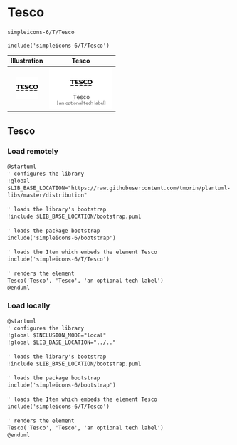 # Tesco


```text
simpleicons-6/T/Tesco
```

```text
include('simpleicons-6/T/Tesco')
```



| Illustration | Tesco |
| :---: | :---: |
| ![illustration for Illustration](../../simpleicons-6/T/Tesco.png) | ![illustration for Tesco](../../simpleicons-6/T/Tesco.Local.png) |




## Tesco

### Load remotely
```plantuml
@startuml
' configures the library
!global $LIB_BASE_LOCATION="https://raw.githubusercontent.com/tmorin/plantuml-libs/master/distribution"

' loads the library's bootstrap
!include $LIB_BASE_LOCATION/bootstrap.puml

' loads the package bootstrap
include('simpleicons-6/bootstrap')

' loads the Item which embeds the element Tesco
include('simpleicons-6/T/Tesco')

' renders the element
Tesco('Tesco', 'Tesco', 'an optional tech label')
@enduml
```

### Load locally
```plantuml
@startuml
' configures the library
!global $INCLUSION_MODE="local"
!global $LIB_BASE_LOCATION="../.."

' loads the library's bootstrap
!include $LIB_BASE_LOCATION/bootstrap.puml

' loads the package bootstrap
include('simpleicons-6/bootstrap')

' loads the Item which embeds the element Tesco
include('simpleicons-6/T/Tesco')

' renders the element
Tesco('Tesco', 'Tesco', 'an optional tech label')
@enduml
```

